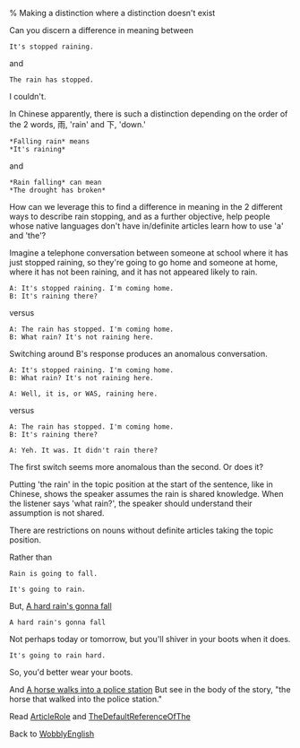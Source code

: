 % Making a distinction where a distinction doesn't exist

Can you discern a difference in meaning between

	It's stopped raining.

and

	The rain has stopped.

I couldn't.

In Chinese apparently, there is such a 
distinction depending on the order of 
the 2 words, 雨, 'rain' and 下, 'down.'

	*Falling rain* means
	*It's raining*

and 

	*Rain falling* can mean
	*The drought has broken*

How can we leverage this to find a 
difference in meaning in the 2 different 
ways to describe rain stopping, and as a 
further objective, help people 
whose native languages don't have 
in/definite articles learn how to use 
'a' and 'the'?

Imagine a telephone conversation between 
someone at school where it has just 
stopped raining, so they're going to go 
home and someone at home, where it has 
not been raining, and it has 
not appeared likely to rain.

	A: It's stopped raining. I'm coming home.
	B: It's raining there?

versus

	A: The rain has stopped. I'm coming home.
	B: What rain? It's not raining here.

Switching around B's response produces 
an anomalous conversation.

	A: It's stopped raining. I'm coming home.
	B: What rain? It's not raining here.

	A: Well, it is, or WAS, raining here.

versus

	A: The rain has stopped. I'm coming home.
	B: It's raining there?

	A: Yeh. It was. It didn't rain there?

The first switch seems more anomalous 
than the second. Or does it?

Putting 'the rain' in the topic position 
at the start of the sentence, like in 
Chinese, shows the speaker assumes the 
rain is shared knowledge. When the 
listener says 'what rain?', the speaker 
should understand their assumption is 
not shared.

There are restrictions on nouns without 
definite articles taking the topic 
position.

Rather than

	Rain is going to fall.

	It's going to rain.

But, 
[A hard rain's gonna fall](https://en.wikipedia.org/wiki/A_Hard_Rain%27s_a-Gonna_Fall)

	A hard rain's gonna fall

Not perhaps today or tomorrow, but you'll shiver in your boots when it does.

	It's going to rain hard.

So, you'd better wear your boots.

And
[A horse walks into a police station](https://www.bbc.co.uk/newsround/29553477)
But see in the body of the story, "the 
horse that walked into the police 
station."

Read [ArticleRole](ArticleRole.html)
and [TheDefaultReferenceOfThe](TheDefaultReferenceOfThe.html)

Back to [WobblyEnglish](WobblyEnglish.html)
